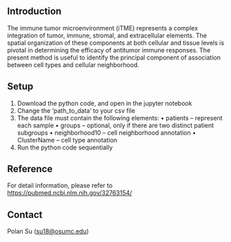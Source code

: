 ## Introduction
The immune tumor microenvironment (iTME) represents a complex integration of tumor, immune, stromal, and extracellular elements. The spatial organization of these components at both cellular and tissue levels is pivotal in determining the efficacy of antitumor immune responses. The present method is useful to identify the principal component of association between cell types and cellular neighborhood.



## Setup
1.	Download the python code, and open in the jupyter notebook
2.	Change the ‘path_to_data’ to your csv file
3.	The data file must contain the following elements:
•	patients – represent each sample
•	groups – optional, only if there are two distinct patient subgroups
•	neighborhood10 – cell neighborhood annotation
•	ClusterName – cell type annotation
4.	Run the python code sequentially

## Reference
For detail information, please refer to https://pubmed.ncbi.nlm.nih.gov/32763154/

## Contact
Polan Su (su18@osumc.edu)
